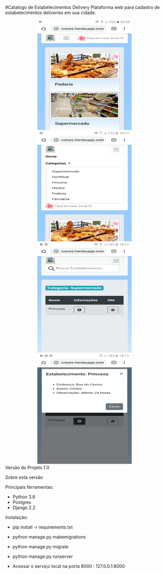 #Catalogo de Estabelecimentos Delivery
Plataforma web para cadastro de estabelecimentos deliveries em sua cidade.
<div align='center'>
<img src="catalogo1.jpeg" alt="coronario" width="300" height=350></img>
<img src="catalogo2.jpeg" alt="coronario" width="300" height=350></img>
</div>

<div align='center'>
<img src="catalogo3.jpeg" alt="coronario" width="300" height=350></img>
<img src="catalogo4.jpeg" alt="coronario" width="300" height=350></img>
</div>
Versão do Projeto 1.0

Sobre esta versão

Principais ferramentas: 

- Python 3.6
- Postgres
- Django 2.2

Instalação:

- pip install -r requirements.txt
- python manage.py makemigrations
- python manage.py migrate
- python manage.py runserver

- Acessar o serviço local na porta 8000 : 127.0.0.1:8000




